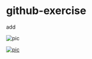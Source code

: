 # github-exercise

add


![pic](http://s.nx.com/s2/game/Tera/site/gallery/wallpaper/wallpaper_1024/bg_wallpaper25.jpg)

[![pic](http://game.playwares.com/xe/files/attach/images/423600/220/942/016/TERA_ScreenShot_20110112_235442.jpg)](https://youtu.be/xqB-5hqdmDQ)















